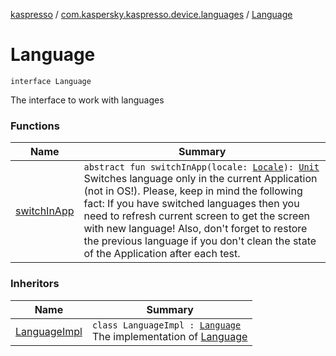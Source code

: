 [kaspresso](../../index.md) / [com.kaspersky.kaspresso.device.languages](../index.md) / [Language](./index.md)

# Language

`interface Language`

The interface to work with languages

### Functions

| Name | Summary |
|---|---|
| [switchInApp](switch-in-app.md) | `abstract fun switchInApp(locale: `[`Locale`](https://developer.android.com/reference/java/util/Locale.html)`): `[`Unit`](https://kotlinlang.org/api/latest/jvm/stdlib/kotlin/-unit/index.html)<br>Switches language only in the current Application (not in OS!). Please, keep in mind the following fact: If you have switched languages then you need to refresh current screen to get the screen with new language! Also, don't forget to restore the previous language if you don't clean the state of the Application after each test. |

### Inheritors

| Name | Summary |
|---|---|
| [LanguageImpl](../-language-impl/index.md) | `class LanguageImpl : `[`Language`](./index.md)<br>The implementation of [Language](./index.md) |
